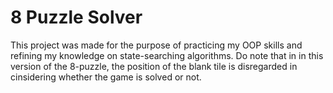 # 8 Puzzle Solver
This project was made for the purpose of practicing my OOP skills and refining my knowledge on state-searching algorithms. Do note that in in this version of the 8-puzzle, the position of the blank tile is disregarded in cinsidering whether the game is solved or not.
